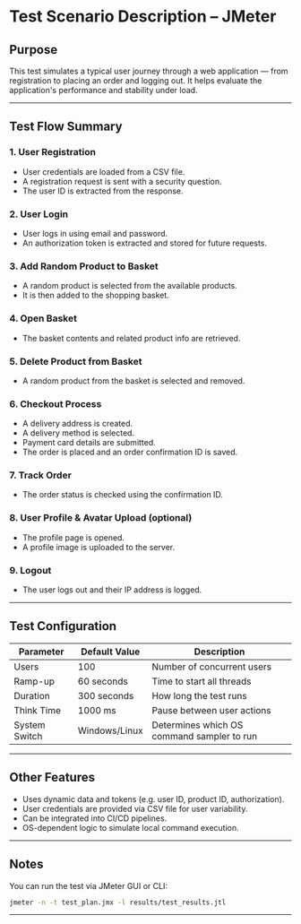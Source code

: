 
# Test Scenario Description – JMeter

## Purpose
This test simulates a typical user journey through a web application — from registration to placing an order and logging out. It helps evaluate the application's performance and stability under load.

---

## Test Flow Summary

### 1. **User Registration**
- User credentials are loaded from a CSV file.
- A registration request is sent with a security question.
- The user ID is extracted from the response.

### 2. **User Login**
- User logs in using email and password.
- An authorization token is extracted and stored for future requests.

### 3. **Add Random Product to Basket**
- A random product is selected from the available products.
- It is then added to the shopping basket.

### 4. **Open Basket**
- The basket contents and related product info are retrieved.

### 5. **Delete Product from Basket**
- A random product from the basket is selected and removed.

### 6. **Checkout Process**
- A delivery address is created.
- A delivery method is selected.
- Payment card details are submitted.
- The order is placed and an order confirmation ID is saved.

### 7. **Track Order**
- The order status is checked using the confirmation ID.

### 8. **User Profile & Avatar Upload (optional)**
- The profile page is opened.
- A profile image is uploaded to the server.

### 9. **Logout**
- The user logs out and their IP address is logged.

---

## Test Configuration

| Parameter        | Default Value   | Description                                  |
|------------------|------------------|----------------------------------------------|
| Users            | 100              | Number of concurrent users                   |
| Ramp-up          | 60 seconds       | Time to start all threads                    |
| Duration         | 300 seconds      | How long the test runs                       |
| Think Time       | 1000 ms          | Pause between user actions                   |
| System Switch    | Windows/Linux    | Determines which OS command sampler to run   |

---

## Other Features
- Uses dynamic data and tokens (e.g. user ID, product ID, authorization).
- User credentials are provided via CSV file for user variability.
- Can be integrated into CI/CD pipelines.
- OS-dependent logic to simulate local command execution.

---

## Notes
You can run the test via JMeter GUI or CLI:
```sh
jmeter -n -t test_plan.jmx -l results/test_results.jtl
```

---
